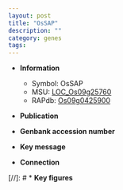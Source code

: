 ```yaml
---
layout: post
title: "OsSAP"
description: ""
category: genes
tags: 
---
```


* **Information**  
    + Symbol: OsSAP  
    + MSU: [LOC_Os09g25760](http://rice.uga.edu/cgi-bin/ORF_infopage.cgi?orf=LOC_Os09g25760)  
    + RAPdb: [Os09g0425900](http://rapdb.dna.affrc.go.jp/viewer/gbrowse_details/irgsp1?name=Os09g0425900)  

* **Publication**  

* **Genbank accession number**  

* **Key message**  

* **Connection**  

[//]: # * **Key figures**  


